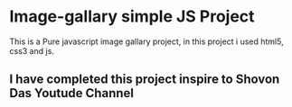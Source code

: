# Image-gallary simple JS Project
This is a Pure javascript image gallary project, in this project i used html5, css3 and js.

## I have completed this project inspire to Shovon Das Youtude Channel
